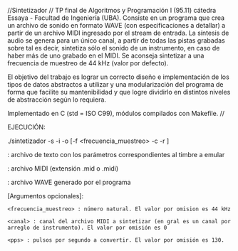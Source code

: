 //Sintetizador
//
TP final de Algoritmos y Programación I (95.11) cátedra Essaya - Facultad de Ingeniería (UBA).
Consiste en un programa que crea un archivo de sonido en formato WAVE (con especificaciones a detallar) a partir de un archivo MIDI ingresado por 
el stream de entrada. La síntesis de audio se genera para un único canal, a partir de todas las pistas grabadas sobre tal es decir, sintetiza sólo el sonido
de un instrumento, en caso de haber más de uno grabado en el MIDI. Se aconseja sintetizar a una frecuencia de muestreo de 44 kHz (valor por defecto).

El objetivo del trabajo es lograr un correcto diseño e implementación de los tipos de datos abstractos a utilizar y una modularización del programa de forma 
que facilite su mantenibilidad y que logre dividirlo en distintos niveles de abstracción según lo requiera.

Implementado en C (std = ISO C99), módulos compilados con Makefile.
//

EJECUCIÓN:

./sintetizador -s <sintetizador> -i <entrada> -o <salida> [-f <frecuencia_muestreo> -c <canal> -r <pps>]

<sintetizador> : archivo de texto con los parámetros correspondientes al timbre a emular

<entrada> : archivo MIDI (extensión .mid o .midi)

<salida> : archivo WAVE generado por el programa


[Argumentos opcionales]:

    <frecuencia_muestreo> : número natural. El valor por omision es 44 kHz 

    <canal> : canal del archivo MIDI a sintetizar (en gral es un canal por arreglo de instrumento). El valor por omisión es 0

    <pps> : pulsos por segundo a convertir. El valor por omisión es 130.
